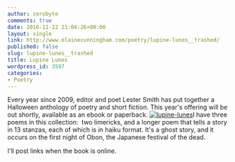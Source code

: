 ```yaml
---
author: zerobyte
comments: true
date: 2016-11-22 21:04:26+00:00
layout: single
link: http://www.elainecunningham.com/poetry/lupine-lunes__trashed/
published: false
slug: lupine-lunes__trashed
title: Lupine Lunes
wordpress_id: 3597
categories:
- Poetry
---
```


Every year since 2009, editor and poet Lester Smith has put together a Halloween anthology of poetry and short fiction. This year's offering will be out shortly, available as an ebook or paperback.
[![lupine-lunes](http://www.elainecunningham.com/wp-content/uploads/2016/11/Lupine-Lunes.jpg)](http://www.elainecunningham.com/wp-content/uploads/2016/11/Lupine-Lunes.jpg)I have three poems in this collection:  two limericks, and a longer poem that tells a story in 13 stanzas, each of which is in haiku format. It's a ghost story, and it occurs on the first night of Obon, the Japanese festival of the dead.

I'll post links when the book is online.
